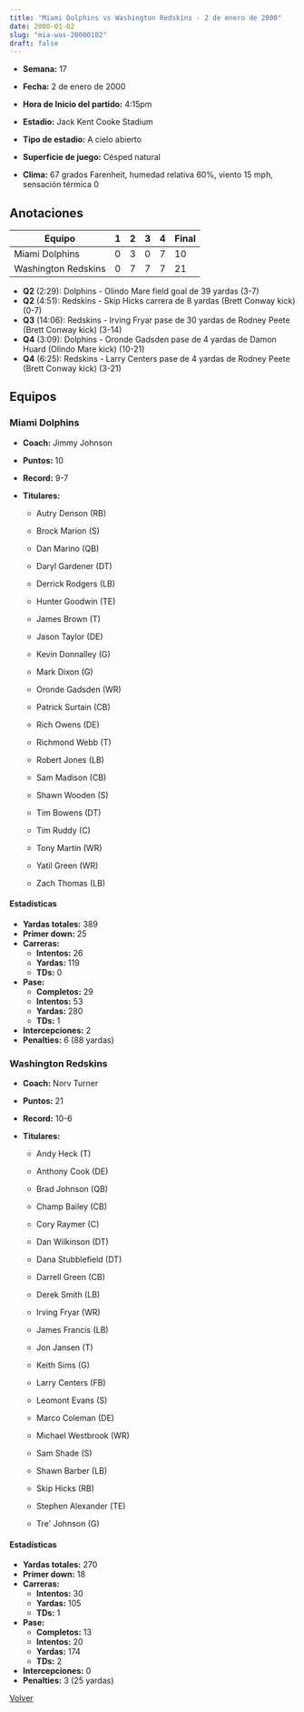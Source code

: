 ```yaml
---
title: "Miami Dolphins vs Washington Redskins - 2 de enero de 2000"
date: 2000-01-02
slug: "mia-was-20000102"
draft: false
---
```


* **Semana:** 17
* **Fecha:** 2 de enero de 2000

* **Hora de Inicio del partido:** 4:15pm
* **Estadio:** Jack Kent Cooke Stadium
* **Tipo de estadio:** A cielo abierto
* **Superficie de juego:** Césped natural
* **Clima:** 67 grados Farenheit, humedad relativa 60%, viento 15 mph, sensación térmica 0





## Anotaciones
| Equipo | 1 | 2 | 3 | 4 | Final |
|--------|---|---|---|---|-------|
| Miami Dolphins  | 0 | 3 | 0 | 7  | 10 |
| Washington Redskins  | 0 | 7 | 7 | 7  | 21 |
* **Q2** (2:29): Dolphins - Olindo Mare field goal de 39 yardas (3-7)
* **Q2** (4:51): Redskins - Skip Hicks carrera de 8 yardas (Brett Conway kick) (0-7)
* **Q3** (14:06): Redskins - Irving Fryar pase de 30 yardas de Rodney Peete (Brett Conway kick) (3-14)
* **Q4** (3:09): Dolphins - Oronde Gadsden pase de 4 yardas de Damon Huard (Olindo Mare kick) (10-21)
* **Q4** (6:25): Redskins - Larry Centers pase de 4 yardas de Rodney Peete (Brett Conway kick) (3-21)


## Equipos


### Miami Dolphins
* **Coach:** Jimmy Johnson
* **Puntos:** 10
* **Record:** 9-7
* **Titulares:** 

  * Autry Denson (RB) 

  * Brock Marion (S) 

  * Dan Marino (QB) 

  * Daryl Gardener (DT) 

  * Derrick Rodgers (LB) 

  * Hunter Goodwin (TE) 

  * James Brown (T) 

  * Jason Taylor (DE) 

  * Kevin Donnalley (G) 

  * Mark Dixon (G) 

  * Oronde Gadsden (WR) 

  * Patrick Surtain (CB) 

  * Rich Owens (DE) 

  * Richmond Webb (T) 

  * Robert Jones (LB) 

  * Sam Madison (CB) 

  * Shawn Wooden (S) 

  * Tim Bowens (DT) 

  * Tim Ruddy (C) 

  * Tony Martin (WR) 

  * Yatil Green (WR) 

  * Zach Thomas (LB) 

#### Estadísticas
* **Yardas totales:** 389
* **Primer down:** 25
* **Carreras:**
  * **Intentos:** 26
  * **Yardas:** 119
  * **TDs:** 0
* **Pase:**
  * **Completos:** 29
  * **Intentos:** 53
  * **Yardas:** 280
  * **TDs:** 1
* **Intercepciones:** 2
* **Penalties:** 6 (88 yardas)

### Washington Redskins
* **Coach:** Norv Turner
* **Puntos:** 21
* **Record:** 10-6
* **Titulares:** 

  * Andy Heck (T) 

  * Anthony Cook (DE) 

  * Brad Johnson (QB) 

  * Champ Bailey (CB) 

  * Cory Raymer (C) 

  * Dan Wilkinson (DT) 

  * Dana Stubblefield (DT) 

  * Darrell Green (CB) 

  * Derek Smith (LB) 

  * Irving Fryar (WR) 

  * James Francis (LB) 

  * Jon Jansen (T) 

  * Keith Sims (G) 

  * Larry Centers (FB) 

  * Leomont Evans (S) 

  * Marco Coleman (DE) 

  * Michael Westbrook (WR) 

  * Sam Shade (S) 

  * Shawn Barber (LB) 

  * Skip Hicks (RB) 

  * Stephen Alexander (TE) 

  * Tre' Johnson (G) 

#### Estadísticas
* **Yardas totales:** 270
* **Primer down:** 18
* **Carreras:**
  * **Intentos:** 30
  * **Yardas:** 105
  * **TDs:** 1
* **Pase:**
  * **Completos:** 13
  * **Intentos:** 20
  * **Yardas:** 174
  * **TDs:** 2
* **Intercepciones:** 0
* **Penalties:** 3 (25 yardas)


[Volver](/historia/1999)
